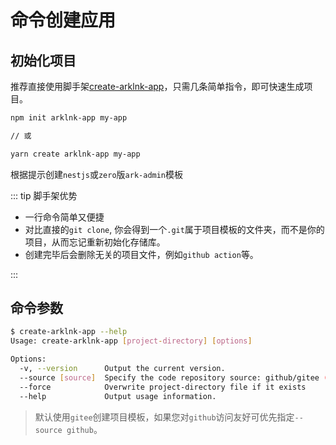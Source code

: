 # 命令创建应用

## 初始化项目

推荐直接使用脚手架[create-arklnk-app](https://github.com/arklnk/create-arklnk-app)，只需几条简单指令，即可快速生成项目。

``` sh
npm init arklnk-app my-app

// 或

yarn create arklnk-app my-app
```

根据提示创建`nestjs`或`zero`版`ark-admin`模板

::: tip 脚手架优势

- 一行命令简单又便捷
- 对比直接的`git clone`, 你会得到一个`.git`属于项目模板的文件夹，而不是你的项目，从而忘记重新初始化存储库。
- 创建完毕后会删除无关的项目文件，例如`github action`等。

:::

## 命令参数

``` sh
$ create-arklnk-app --help
Usage: create-arklnk-app [project-directory] [options]

Options:
  -v, --version      Output the current version.
  --source [source]  Specify the code repository source: github/gitee (default: "gitee")
  --force            Overwrite project-directory file if it exists
  --help             Output usage information.
```

> 默认使用`gitee`创建项目模板，如果您对`github`访问友好可优先指定`--source github`。
